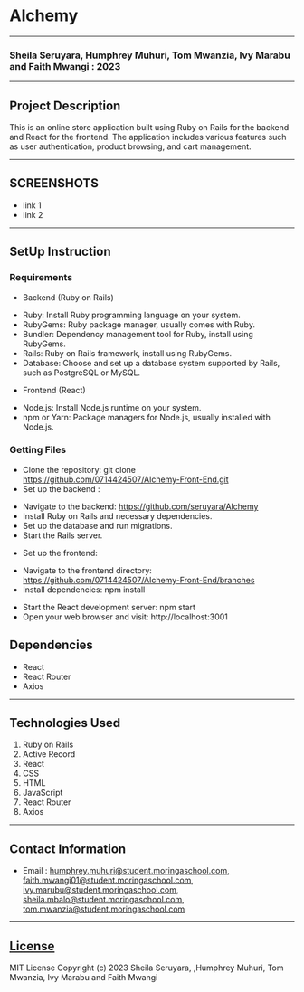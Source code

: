 # Alchemy
*****
### Sheila Seruyara, Humphrey Muhuri, Tom Mwanzia, Ivy Marabu and Faith Mwangi : 2023
****
## Project Description
This is an online store application built using Ruby on Rails for the backend and React for the frontend. The application includes various features such as user authentication, product browsing, and cart management.
******
## SCREENSHOTS
- link 1
- link 2
********
## SetUp Instruction
### Requirements
* Backend (Ruby on Rails)
- Ruby: Install Ruby programming language on your system.
- RubyGems: Ruby package manager, usually comes with Ruby.
- Bundler: Dependency management tool for Ruby, install using RubyGems.
- Rails: Ruby on Rails framework, install using RubyGems.
- Database: Choose and set up a database system supported by Rails, such as PostgreSQL or MySQL.
* Frontend (React)
- Node.js: Install Node.js runtime on your system.
- npm or Yarn: Package managers for Node.js, usually installed with Node.js.
### Getting Files
* Clone the repository:  git clone https://github.com/0714424507/Alchemy-Front-End.git
* Set up the backend :
- Navigate to the backend: https://github.com/seruyara/Alchemy
- Install Ruby on Rails and necessary dependencies.
- Set up the database and run migrations.
- Start the Rails server.
* Set up the frontend:
- Navigate to the frontend directory: https://github.com/0714424507/Alchemy-Front-End/branches
- Install dependencies: npm install
* Start the React development server: npm start
* Open your web browser and visit: http://localhost:3001
## Dependencies
- React
- React Router
- Axios
*****
## Technologies Used
1. Ruby on Rails
2. Active Record
3. React
4. CSS
5. HTML
6. JavaScript
7. React Router
8. Axios
*****
## Contact Information
* Email : humphrey.muhuri@student.moringaschool.com, faith.mwangi01@student.moringaschool.com, ivy.marubu@student.moringaschool.com, sheila.mbalo@student.moringaschool.com, tom.mwanzia@student.moringaschool.com
*****
## [License](LICENSE)
MIT License
Copyright (c) 2023 Sheila Seruyara, ,Humphrey Muhuri, Tom Mwanzia,  Ivy Marabu and Faith Mwangi









